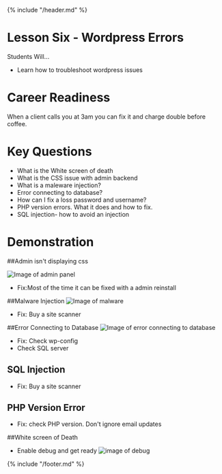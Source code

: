 {% include "/header.md" %}

# Lesson Six - Wordpress Errors

Students Will...
* Learn how to troubleshoot wordpress issues

# Career Readiness
When a client calls you at 3am you can fix it and charge double before coffee.

# Key Questions
* What is the White screen of death
* What is the CSS issue with admin backend
* What is a maleware injection?
* Error connecting to database?
* How can I fix a loss password and username?
* PHP version errors. What it does and how to fix.
* SQL injection- how to avoid an injection


# Demonstration

##Admin isn't displaying css

![Image of admin panel](https://www.commandzer01.com/wp-content/uploads/2017/12/Screen-Shot-2017-12-09-at-9.52.06-AM-1.png)

* Fix:Most of the time it can be fixed with a admin reinstall


##Malware Injection
![Image of malware](https://www.commandzer01.com/wp-content/uploads/2017/12/Screen-Shot-2017-12-09-at-9.59.41-AM.png)

* Fix: Buy a site scanner

##Error Connecting to Database
![Image of error connecting to database](https://www.commandzer01.com/wp-content/uploads/2017/12/Screen-Shot-2017-12-09-at-10.06.21-AM.png)

* Fix: Check wp-config
* Check SQL server

## SQL Injection
* Fix: Buy a site scanner

## PHP Version Error
* Fix: check PHP version. Don't ignore email updates

##White screen of Death
* Enable debug and get ready
![image of debug](https://www.commandzer01.com/wp-content/uploads/2017/12/Screen-Shot-2017-12-09-at-10.30.36-AM.png)


{% include "/footer.md" %}
